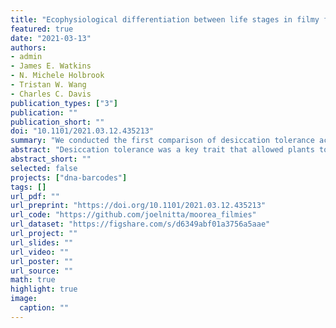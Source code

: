 ```yaml
---
title: "Ecophysiological differentiation between life stages in filmy ferns (Hymenophyllaceae)"
featured: true
date: "2021-03-13"
authors:
- admin
- James E. Watkins
- N. Michele Holbrook
- Tristan W. Wang
- Charles C. Davis
publication_types: ["3"]
publication: ""
publication_short: ""
doi: "10.1101/2021.03.12.435213"
summary: "We conducted the first comparison of desiccation tolerance across generations in filmy ferns. Our results point to the importance of microhabitat in shaping the evolution of water-use strategies in vascular plants."
abstract: "Desiccation tolerance was a key trait that allowed plants to colonize land. However, little is known about the transition from desiccation tolerant non-vascular plants to desiccation sensitive vascular ones. Filmy ferns (Hymenophyllaceae) represent a useful system to investigate how water-stress strategies differ between non-vascular and vascular stages within a single organism because they have vascularized sporophytes and nonvascular gametophytes that are each capable of varying degrees of desiccation tolerance. To explore this, we surveyed sporophytes and gametophytes of 19 species (22 taxa including varieties) of filmy ferns on Moorea (French Polynesia) and used chlorophyll fluorescence to measure desiccation tolerance and light responses. We conducted phylogenetically informed analyses to identify differences in physiology between life stages and growth habits. Gametophytes had similar or less desiccation tolerance (ability to recover from 2 d desiccation at -86 MPa) and lower photosynthetic optima (maximum electron transport rate of photosystem II and light level at 95% of that rate) than sporophytes. Epiphytes were more tolerant of desiccation than terrestrial species in both life stages. Despite their lack of greater physiological tolerances, gametophytes of several species occurred over a wider elevational range than conspecific sporophytes. Our results demonstrate that filmy fern gametophytes and sporophytes differ in their physiology and niche requirements, and point to the importance of microhabitat in shaping the evolution of water-use strategies in vascular plants."
abstract_short: ""
selected: false
projects: ["dna-barcodes"]
tags: []
url_pdf: ""
url_preprint: "https://doi.org/10.1101/2021.03.12.435213"
url_code: "https://github.com/joelnitta/moorea_filmies"
url_dataset: "https://figshare.com/s/d6349abf01a3756a5aae"
url_project: ""
url_slides: ""
url_video: ""
url_poster: ""
url_source: ""
math: true
highlight: true
image:
  caption: ""
---
```

